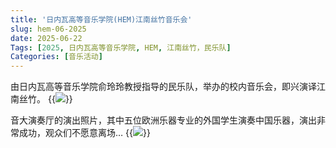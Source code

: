 ```yaml
---
title: '日内瓦高等音乐学院(HEM)江南丝竹音乐会'
slug: hem-06-2025
date: 2025-06-22
Tags: [2025, 日内瓦高等音乐学院, HEM, 江南丝竹，民乐队]
Categories: [音乐活动]
---
```


由日内瓦高等音乐学院俞玲玲教授指导的民乐队，举办的校内音乐会，即兴演译江南丝竹。
{{<image src="img/events/2025_06_22_hem_p1.jpg" >}}

音大演奏厅的演出照片，其中五位欧洲乐器专业的外国学生演奏中国乐器，演出非常成功，观众们不愿意离场…
{{<image src="img/events/2025_06_22_hem_p2.jpg" >}}
